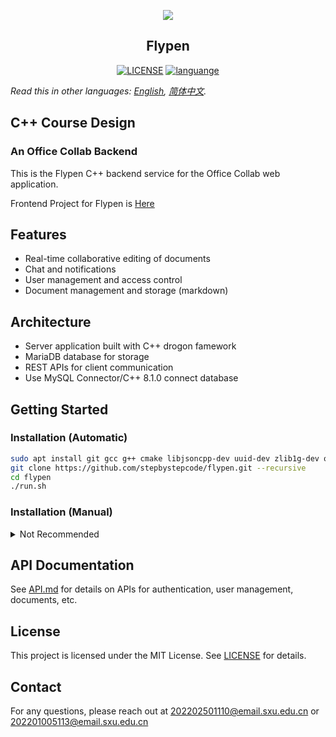 <p align="center">
<img src="https://github-production-user-asset-6210df.s3.amazonaws.com/57084184/270096729-18a461fc-e7ed-4bda-881d-da808878d525.svg"/>
</p>
<h2 align="center">Flypen</h2>
<p align="center">
  <a href="https://raw.githubusercontent.com/stepbystepcode/flypen/main/LICENSE"><img src="https://img.shields.io/badge/license-MIT-blue.svg" alt="LICENSE"></a>
  <a href="https://github.com/topics/cpp"><img src="https://img.shields.io/badge/language-c++-blue.svg" alt="languange"></a>
</p>

*Read this in other languages: [English](README.md), [简体中文](README.zh_Hans.md).*

## C++ Course Design
### An Office Collab Backend
This is the Flypen C++ backend service for the Office Collab web application.

Frontend Project for Flypen is [Here](https://github.com/stepbystepcode/flypen-frontend)

## Features
- Real-time collaborative editing of documents
- Chat and notifications
- User management and access control
- Document management and storage (markdown)

## Architecture
- Server application built with C++ drogon famework
- MariaDB database for storage
- REST APIs for client communication
- Use MySQL Connector/C++ 8.1.0 connect database

## Getting Started

### Installation (Automatic)
```bash
sudo apt install git gcc g++ cmake libjsoncpp-dev uuid-dev zlib1g-dev openssl libssl-dev libpqxx-dev
git clone https://github.com/stepbystepcode/flypen.git --recursive
cd flypen
./run.sh
```

### Installation (Manual) 
<details>
<summary>Not Recommended</summary>
<br><br>
<pre>
git clone https://github.com/stepbystepcode/flypen.git
cd flypen
git submodule update --init
cd drogon
git submodule update --init
sudo apt install git gcc g++ cmake libjsoncpp-dev uuid-dev zlib1g-dev openssl libssl-dev
mkdir build
cd build
cmake ..
make -j 8
sudo make install
cd ../..
cd jwt-cpp
mkdir build
cd build
cmake ..
make -j 8
sudo make install
cd ../..
wget https://dev.mysql.com/get/Downloads/Connector-C++/mysql-connector-c++-8.1.0-linux-glibc2.28-x86-64bit.tar.gz
tar zxvf mysql-connector-c++-8.1.0-linux-glibc2.28-x86-64bit.tar.gz 
mv mysql-connector-c++-8.1.0-linux-glibc2.28-x86-64bit mysql-connector
rm mysql-connector-c++-8.1.0-linux-glibc2.28-x86-64bit.tar.gz
mkdir build
./run.sh
</pre>
</details>



## API Documentation
See [API.md](API.md) for details on APIs for authentication, user management, documents, etc.

## License
This project is licensed under the MIT License. See [LICENSE](LICENSE) for details.

## Contact
For any questions, please reach out at 202202501110@email.sxu.edu.cn or 202201005113@email.sxu.edu.cn

